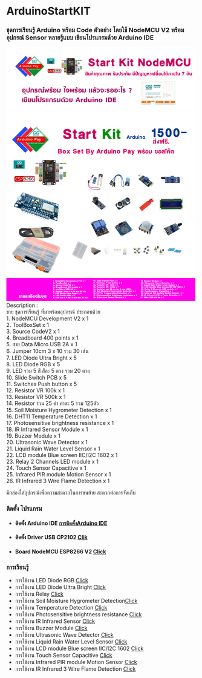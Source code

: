 <h1>ArduinoStartKIT</h1>
<h3>ชุดการเรียนรู้ Arduino พร้อม Code ตัวอย่าง โดยใช้ NodeMCU V2 พร้อมอุปกรณ์ Sensor หลายรู้แบบ เขียนโปรแกรมด้วย
Arduino IDE</h3>
<div>
  <img src="images/StartKit.png" width="500">
</div>
<div>
  <img src="images/BoxKit.png" width="500">
</div>
Description :<br>
ขาย ชุดการเรียนรู้ ที่มาพร้อมอุปกรณ์ ประกอบด้วย<br>
1. NodeMCU Development V2 x 1 <br>
2. ToolBoxSet x 1 <br>
3. Source CodeV2 x 1 <br>
4. Breadboard 400 points x 1 <br>
5. สาย Data Micro USB 2A x 1 <br>
6. Jumper 10cm 3 x 10 รวม 30 เส้น <br>
7. LED Diode Ultra Bright x 5 <br>
8. LED Diode RGB x 5 <br>
9. LED รวม 5 สี สีละ 5 ดวง รวม 20 ดวง <br>
10. Slide Switch PCB x 5 <br>
11. Switches Push button x 5 <br>
12. Resistor VR 100k x 1 <br>
13. Resistor VR 500k x 1 <br>
14. Resistor รวม 25 ค่า ค่าละ 5 รวม 125ตัว <br>
15. Soil Moisture Hygrometer Detection x 1 <br>
16. DHT11 Temperature Detection x 1 <br>
17. Photosensitive brightness resistance x 1 <br>
18. IR Infrared Sensor Module x 1 <br>
19. Buzzer Module x 1 <br>
20. Ultrasonic Wave Detector x 1 <br>
21. Liquid Rain Water Level Sensor x 1 <br>
22. LCD module Blue screen IIC/I2C 1602 x 1 <br>
23. Relay 2 Channels LED module x 1 <br>
24. Touch Sensor Capacitive x 1 <br>
25. Infrared PIR module Motion Sensor x 1 <br>
26. IR Infrared 3 Wire Flame Detection x 1 <br>

มีกล่องใส่อุปกรณ์เพื่อความสะดวกในการขนย้าย สะดวกต่อการจัดเก็บ

<h3>ติดตั้ง โปรแกรม</h3>
<ul>
<li>
<h4>ติดตั้ง Arduino IDE <a target="_bank" href="https://github.com/kprappcompile/Install-Arduino-IDE">การติดตั้งArduino IDE</a></h4>
</li>
<li>
<h4>ติดตั้ง Driver USB CP2102 <a target="_bank" href="https://github.com/kprappcompile/Install-Arduino-IDE"> Clik</a></h4>
</li>
<li>
<h4>Board NodeMCU ESP8266 V2 <a target="_bank" href="https://github.com/kprappcompile/Install-Arduino-IDE">Click </a> </h4>
</li>
</ul>

<h3>การเรียนรู้</h3>
<ul>
<li>การใช้งาน LED Diode RGB <a target="_bank" href="https://github.com/kprappcompile/Install-Drever-C2102">Click</a></li>
<li>การใช้งาน LED Diode Ultra Bright <a target="_bank" href="https://github.com/kprappcompile/Install-Drever-C2102">Click</a></li>
<li>การใช้งาน Relay <a target="_bank" href="https://github.com/kprappcompile/Install-Drever-C2102">Click</a></li>
<li>การใช้งาน Soil Moisture Hygrometer Detection<a target="_bank" href="https://github.com/kprappcompile/Install-Drever-C2102">Click</a></li>
<li>การใช้งาน Temperature Detection <a target="_bank" href="https://github.com/kprappcompile/Install-Drever-C2102">Click</a>
</li>
<li>การใช้งาน Photosensitive brightness resistance <a target="_bank" href="https://github.com/kprappcompile/Install-Drever-C2102">Click</a></li>
<li>การใช้งาน IR Infrared Sensor <a target="_bank" href="https://github.com/kprappcompile/Install-Drever-C2102">Click</a></li>
<li>การใช้งาน Buzzer Module <a target="_bank" href="https://github.com/kprappcompile/Install-Drever-C2102">Click</a></li>
<li>การใช้งาน Ultrasonic Wave Detector <a target="_bank" href="https://github.com/kprappcompile/Install-Drever-C2102">Click</a>
</li>
<li>การใช้งาน Liquid Rain Water Level Sensor <a target="_bank" href="https://github.com/kprappcompile/Install-Drever-C2102">Click</a></li>
<li>การใช้งาน LCD module Blue screen IIC/I2C 1602 <a target="_bank" href="https://github.com/kprappcompile/Install-Drever-C2102">Click</a></li>
<li>การใช้งาน Touch Sensor Capacitive <a target="_bank" href="https://github.com/kprappcompile/Install-Drever-C2102">Click</a>
</li>
<li>การใช้งาน Infrared PIR module Motion Sensor <a target="_bank" href="https://github.com/kprappcompile/Install-Drever-C2102">Click</a></li>
<li>การใช้งาน IR Infrared 3 Wire Flame Detection <a target="_bank" href="https://github.com/kprappcompile/Install-Drever-C2102">Click</a></li>
</ul>
